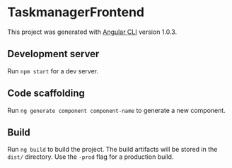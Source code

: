 # TaskmanagerFrontend

This project was generated with [Angular CLI](https://github.com/angular/angular-cli) version 1.0.3.

## Development server

Run `npm start` for a dev server.

## Code scaffolding

Run `ng generate component component-name` to generate a new component. 

## Build

Run `ng build` to build the project. The build artifacts will be stored in the `dist/` directory. Use the `-prod` flag for a production build.

